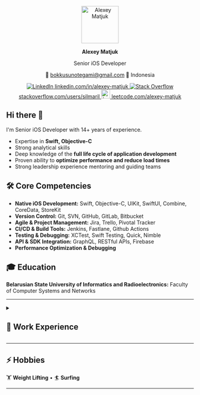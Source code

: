 <p align="center">
  <img src="https://avatars.githubusercontent.com/u/3024819?v=4" alt="Alexey Matjuk" width="100" height="100">
  <p align="center">
  <strong>Alexey Matjuk</strong>
  </p>
  <p align="center">
  Senior iOS Developer
  </p>
  <p align="center">
  📧 <a href="mailto:bokkusunotegami@gmail.com">bokkusunotegami@gmail.com</a> 📍 Indonesia
  </p>
</p>

<p align="center">
  <a href="https://linkedin.com/in/alexey-matjuk" target="_blank">
    <img src="https://cdn-icons-png.flaticon.com/24/3536/3536505.png" alt="LinkedIn">
    linkedin.com/in/alexey-matjuk
  </a>
  <a href="https://stackoverflow.com/users/silmaril" target="_blank">
    <img src="https://cdn-icons-png.flaticon.com/24/2111/2111628.png" alt="Stack Overflow">
    stackoverflow.com/users/silmaril
  </a>
  <a href="https://www.leetcode.com/alexey-matjuk" target="_blank">
    <img src="https://upload.wikimedia.org/wikipedia/commons/1/19/LeetCode_logo_black.png" width="24" height="24" alt="LeetCode">
    leetcode.com/alexey-matjuk
  </a>
</p>

## Hi there 👋
I'm Senior iOS Developer with 14+ years of experience.

- Expertise in **Swift, Objective-C**  
- Strong analytical skills  
- Deep knowledge of the **full life cycle of application development**  
- Proven ability to **optimize performance and reduce load times**  
- Strong leadership experience mentoring and guiding teams  

## 🛠 Core Competencies
- **Native iOS Development:** Swift, Objective-C, UIKit, SwiftUI, Combine, CoreData, StoreKit  
- **Version Control:** Git, SVN, GitHub, GitLab, Bitbucket  
- **Agile & Project Management:** Jira, Trello, Pivotal Tracker  
- **CI/CD & Build Tools:** Jenkins, Fastlane, Github Actions  
- **Testing & Debugging:** XCTest, Swift Testing, Quick, Nimble
- **API & SDK Integration:** GraphQL, RESTful APIs, Firebase
- **Performance Optimization & Debugging**

## 🎓 Education  

**Belarusian State University of Informatics and Radioelectronics:** Faculty of Computer Systems and Networks

---

<details>
<summary><h2>🚀  Work Experience</h2></summary>

### [**Axelroad Workout Habit Builder**]([https://guidehuman.co](https://www.axelroad.com)) _(Feb 2025 – current)_  
**Senior Software Engineer**  
- Took the responsibility for iOS App development and technical decisions.
- Suggested and implemented technical improvements:
  - Automating our builds creation with **Fastlane** and **GitHub Actions**
  - Migrating to **Buildable Folders** to reduce potential merge conflicts and cluttering **Pull Requests**
  - Gradually migrating the project to modern **Concurrency**, which significantly simplified logic and reduced code
  - Brought **SwiftUI** to the project, which I also consider an improvement compared to currently used **UIKit** and **Storyboards**

---

Participated in the following projects as an employee of [ventionteams](https://ventionteams.com) and [itechartgroup](https://itechartgroup.by).
The provided list is incomplete and only includes the most interesting projects.

Honorable mentions:
* [Camp Bestival](https://bambinogoodies.co.uk/camp-bestival-finger-paints-ipad-app/) - iPadOS App
* [ClassPass](https://classpass.com) - iOS App
* [Bitdefender](https://www.bitdefender.com) - POC of macOS app 
* [CNA](https://www.cna.id/) - Android App

### [**GuideHuman**](https://guidehuman.co) _(Feb 2024 – Aug 2024)_  
**Senior Software Engineer**  
- Developed a **smart social media app** enabling intuitive content sharing and organization  
- Led the **video generation feature**, reducing processing time from **15-20 sec to 3 sec**  
- Designed a custom **animation label inspired by Apple Music karaoke**  
- Optimized internal **sharing API**, making it easier to expand integrations

---

### [**Flow**](https://apps.apple.com/by/app/life-in-flow/id1660942497) _(Jun 2023 – Nov 2023)_  
**Senior Software Engineer**  
- Led the development of a **cloud-based property management app**  
- Reworked **app navigation**, enhancing usability and safety  
- Improved **SwiftUI components**, fixing architectural flaws  
- Conducted team training on **SwiftUI layout concepts vs. UIKit**  

---

### [**Memrise - Education Platform**](https://www.memrise.com) _(Nov 2022 – Jun 2023)_  
**Senior Software Engineer**  
- Enhanced **language learning app with 50M+ users**  
- Developed **SwiftGen templates**, streamlining localization  
- Suggested and implemented **Git automation to prevent CI failures**  
- Eliminated long-standing app performance bugs  

---

### [**Tinybeans - Photo Sharing App**](https://tinybeans.com) _(Nov 2020 – Nov 2022)_  
**Senior Software Engineer / Tech Lead**  
- Integrated **SwiftUI** and led architectural improvements  
- Developed advanced **photo & video editing tools**  
- Designed a **subscription discount model** based on user activity  

---

### [**boon.PLANET & boon.**](https://x.com/boon_official) _(Mar 2018 – Jun 2020)_  
**Senior Software Engineer / Team Lead**  
- Built a **fintech banking app** supporting digital and physical Mastercard payments  
- Led a **team of 13 engineers**  
- Implemented **Apple Pay and multiple payment services**  
- Architected the app using **MVVM & Clean Architecture**  

---

### [**bankomo by ReiseBank AG**](https://appadvice.com/app/bankomo/1256304595) _(Nov 2016 – Jun 2020)_  
**Senior Software Engineer / Team Lead**  
- Built a **mobile banking app for ReiseBank AG**  
- Successfully convinced the client to **switch to Swift** for development  
- Delivered the app **on time with industry-leading quality**  

---

### [**Primer iOS SDK v3**](https://github.com/goprimer/primer-ios-sdk) _(Jul 2015 – Jul 2016)_  
**Senior Software Engineer**  
- Extensively participated in architecturing of all key parts of SDK
- We created highly testable code base and achieved more than 80% test
coverage
- Suggested and adopted newly introduced Apple's UI tests
- Based on my previous experience encouraged to use Swift for Unit/UI tests,
which allowed us to write them faster
- Accomplished R&D and established all framework guidelines to achieve
compliance of our Objective-C codebase with Swift

---

### [**Pixable (iOS & Android)**](https://avinashadluri.medium.com/pixable-dont-miss-a-single-photo-in-facebook-twitter-recently-though-you-are-busy-here-is-your-photo-70249e61d66a) _(Dec 2013 – Jul 2015)_  
**Middle-Senior Software Engineer**  
- Developed a **news feed and aggregator** for photos and videos from Facebook, Twitter, and Instagram  
- Led the **Objective-C to Swift rewrite**, improving maintainability and modernizing the codebase  
- Implemented a **Pinterest-style grid** for smooth media browsing  
- Created a **custom ReactiveCocoa wrapper for Swift**, enabling declarative programming  

---

### [**IntellaCar**](https://appadvice.com/app/intellacar-hd/456679848) _(Nov 2011 – Dec 2013)_  
**Junior-Middle Software Engineer**  
- Developed a **mobile sales platform** for car dealerships, eliminating knowledge gaps for consultants  
- Integrated **CARFAX API**, enabling instant vehicle history reports  
- Optimized database queries, improving **UI performance and data syncing**  
- Led the architecture of a **sync application** to retrieve car data from multiple sources  

</details>

---
## ⚡ Hobbies  
🏋️ **Weight Lifting** • 🏄 **Surfing**

---

